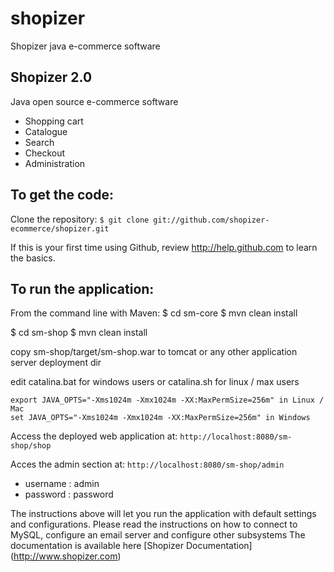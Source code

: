 shopizer
========

Shopizer java e-commerce software


Shopizer 2.0
-------------------
Java open source e-commerce software

- Shopping cart
- Catalogue
- Search
- Checkout
- Administration


To get the code:
-------------------
Clone the repository:
```$ git clone git://github.com/shopizer-ecommerce/shopizer.git```

If this is your first time using Github, review http://help.github.com to learn the basics.

To run the application:
-------------------	
From the command line with Maven:
$ cd sm-core
$ mvn clean install

$ cd sm-shop
$ mvn clean install

copy sm-shop/target/sm-shop.war to tomcat or any other application server deployment dir

edit catalina.bat for windows users or catalina.sh for linux / max users
```
export JAVA_OPTS="-Xms1024m -Xmx1024m -XX:MaxPermSize=256m" in Linux / Mac
set JAVA_OPTS="-Xms1024m -Xmx1024m -XX:MaxPermSize=256m" in Windows
```
Access the deployed web application at: ```http://localhost:8080/sm-shop/shop```

Acces the admin section at: ```http://localhost:8080/sm-shop/admin```

* username : admin
* password : password

The instructions above will let you run the application with default settings and configurations.
Please read the instructions on how to connect to MySQL, configure an email server and configure other subsystems
The documentation is available here [Shopizer Documentation] (http://www.shopizer.com)
